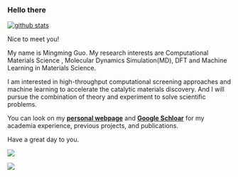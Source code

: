 ### Hello there


[![github stats](https://github-readme-stats.vercel.app/api?username=MingmingGuo&show_icons=true&theme=radical&show_icons=true&theme=radical)](https://github-readme-stats.vercel.app/api?username=MingmingGuo&show_icons=true&line_height=20&show_icons=true&theme=midnight-bule)

Nice to meet you!

My name is Mingming Guo. My research interests are Computational Materials Science , Molecular Dynamics Simulation(MD), DFT and Machine Learning in Materials Science. 

I am interested in high-throughput computational screening approaches and machine learning to accelerate the catalytic materials discovery. And I will pursue the combination of theory and experiment to solve scientific problems. 

You can look on my [**personal webpage**](http://www.guomm.top/) and  [**Google Schloar**](https://scholar.google.com/citations?user=zvkzYukAAAAJ&hl=en)  for my academia experience, previous projects, and publications.

Have a great day to you.

<!-- [![github stats](https://github-readme-stats.vercel.app/api?username=quanghuy0497&show_icons=true&line_height=20&show_icons=true&theme=vue)](https://github-readme-stats.vercel.app/api?username=quanghuy0497&show_icons=true&line_height=20&show_icons=true&theme=midnight-purple)

[![Top Langs](https://github-readme-stats.vercel.app/api/top-langs/?username=quanghuy0497&show_icons=true&layout=compact&theme=vue)](https://github-readme-stats.vercel.app/api/top-langs/?username=quanghuy0497&show_icons=true&layout=compact&theme=midnight-purple) -->


<a href="https://clustrmaps.com/site/1bpy0"><img src="https://www.clustrmaps.com/map_v2.png?cl=ffffff&w=400&t=tt&d=lOxXu-muGwhQ1AUDtnfcrU8sTjz4RQeSdXkUMBupjt4&co=2d78ad&ct=ffffff"></a>

<a href="https://clustrmaps.com/site/1bpy0"><img src="//clustrmaps.com/map_v2.png?cl=ffffff&w=400&t=tt&d=lOxXu-muGwhQ1AUDtnfcrU8sTjz4RQeSdXkUMBupjt4"/></a>
